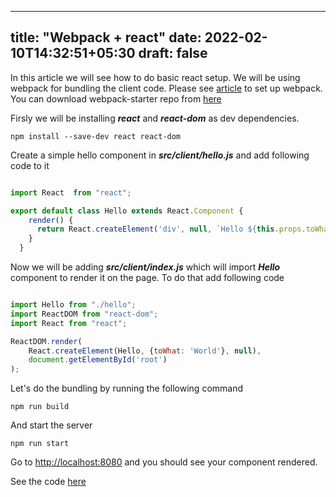  ---
title: "Webpack + react"
date: 2022-02-10T14:32:51+05:30
draft: false
---

 In this article we will see how to do basic react setup. We will be using webpack for bundling the client code. Please see [article](/posts/javascript/tool/webpack/) to set up webpack. You can download webpack-starter repo from [here](https://github.com/randomdevforyou/webpack-starter)

 Firsly we will be installing ***react*** and ***react-dom*** as dev dependencies.

 ```shell
 npm install --save-dev react react-dom
 ```

Create a simple hello component in ***src/client/hello.js*** and add following code to it

```javascript

import React  from "react";

export default class Hello extends React.Component {
	render() {
	  return React.createElement('div', null, `Hello ${this.props.toWhat}`);
	}
  }

```

Now we will be adding ***src/client/index.js*** which will import ***Hello*** component to render it on the page. To do that add following code

```javascript

import Hello from "./hello";
import ReactDOM from "react-dom";
import React from "react";

ReactDOM.render(
	React.createElement(Hello, {toWhat: 'World'}, null),
	document.getElementById('root')
);

```

Let's do the bundling by running the following command

```shell
npm run build
```

And start the server 

```shell
npm run start
```

Go to [http://localhost:8080](http://localhost:8080) and you should see your component rendered.

See the code [here](https://github.com/randomdevforyou/react-starter)






